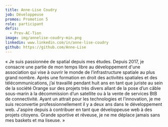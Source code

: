 ```yaml
---
title: Anne-Lise Coudry
job: Développeuse
promos: Promotion 5
role: participant
defis:
  - Prev-AC-Tion
image: img/annelise-coudry-min.png
linkedin: www.linkedin.com/in/anne-lise-coudry
github: https://github.com/Anne-Lise
---
```

« Je suis passionnée de spatial depuis mes études. Depuis 2017, je consacre une partie de mon temps libre au développement d'une association qui vise à ouvrir le monde de l’infrastructure spatiale au plus grand nombre. Après une formation en droit des activités spatiales et des télécommunications, j’ai travaillé pendant huit ans en tant que juriste au sein de la société Orange sur des projets très divers allant de la pose d’un câble sous-marin à la décommission d’un satellite ou à la vente de services BtB de connectivité. Ayant un attrait pour les technologies et l’innovation, je me suis reconvertie professionnellement il y a deux ans dans le développement web. J'aspire depuis à contribuer en tant que développeuse web à des projets citoyens. Grande sportive et rêveuse, je ne me déplace jamais sans mes baskets et ma liseuse. »

